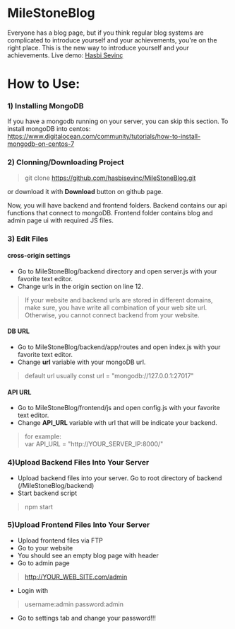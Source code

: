 # MileStoneBlog
Everyone has a blog page, but if you think regular blog systems are complicated to introduce yourself and your achievements, you're on the right place. 
This is the new way to introduce yourself and your achievements.
Live demo: [Hasbi Sevinç](http://www.hasbisevinc.com)

# How to Use:
### 1) Installing MongoDB
If you have a mongodb running on your server, you can skip this section.
To install mongoDB into centos: https://www.digitalocean.com/community/tutorials/how-to-install-mongodb-on-centos-7
### 2) Clonning/Downloading Project
> git clone https://github.com/hasbisevinc/MileStoneBlog.git

or download it with **Download** button on github page.

Now, you will have backend and frontend folders. Backend contains our api functions that connect to mongoDB. Frontend folder contains blog and admin page ui with required JS files.

### 3) Edit Files
#### cross-origin settings
- Go to MileStoneBlog/backend directory and open server.js with your favorite text editor.
- Change urls in the origin section on line 12.
> If your website and backend urls are stored in different domains, make sure, you have write all combination of your web site url. Otherwise, you cannot connect backend from your website.

#### DB URL
- Go to MileStoneBlog/backend/app/routes and open index.js with your favorite text editor.
- Change **url** variable with your mongoDB url. 
> default url usually 
> const  url  =  "mongodb://127.0.0.1:27017"

#### API URL
- Go to MileStoneBlog/frontend/js and open config.js with your favorite text editor.
- Change **API_URL** variable with url that will be indicate your backend.
> for example:  
> var  API_URL  =  "http://YOUR_SERVER_IP:8000/"

### 4)Upload Backend Files Into Your Server
- Upload backend files into your server. Go to root directory of backend (/MileStoneBlog/backend)
- Start backend script
> npm start

### 5)Upload Frontend Files Into Your Server
- Upload frontend files via FTP
- Go to your website
- You should see an empty blog page with header
- Go to admin page
> http://YOUR_WEB_SITE.com/admin
- Login with
> username:admin
> password:admin
- Go to settings tab and change your password!!!
